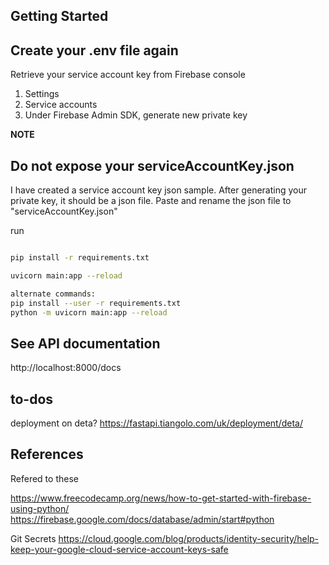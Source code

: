 ## Getting Started

## Create your .env file again

Retrieve your service account key from Firebase console

1. Settings
2. Service accounts
3. Under Firebase Admin SDK, generate new private key

**NOTE**

## Do not expose your serviceAccountKey.json

I have created a service account key json sample.
After generating your private key, it should be a json file.
Paste and rename the json file to "serviceAccountKey.json"

run

```bash

pip install -r requirements.txt

uvicorn main:app --reload

alternate commands:
pip install --user -r requirements.txt
python -m uvicorn main:app --reload
```

## See API documentation

http://localhost:8000/docs

## to-dos

deployment on deta?
https://fastapi.tiangolo.com/uk/deployment/deta/

## References

Refered to these

https://www.freecodecamp.org/news/how-to-get-started-with-firebase-using-python/
https://firebase.google.com/docs/database/admin/start#python

Git Secrets
https://cloud.google.com/blog/products/identity-security/help-keep-your-google-cloud-service-account-keys-safe
